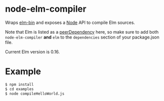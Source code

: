 # node-elm-compiler

Wraps [elm-bin](https://github.com/kevva/elm-bin) and exposes a [Node](https://nodejs.org) API to compile Elm sources.

Note that Elm is listed as a [peerDependency](https://nodejs.org/en/blog/npm/peer-dependencies/) here, so make sure to add both `node-elm-compiler` **and** `elm` to the `dependencies` section of your package.json file.

Current Elm version is 0.16.

# Example

```bash
$ npm install
$ cd examples
$ node compileHelloWorld.js
```
